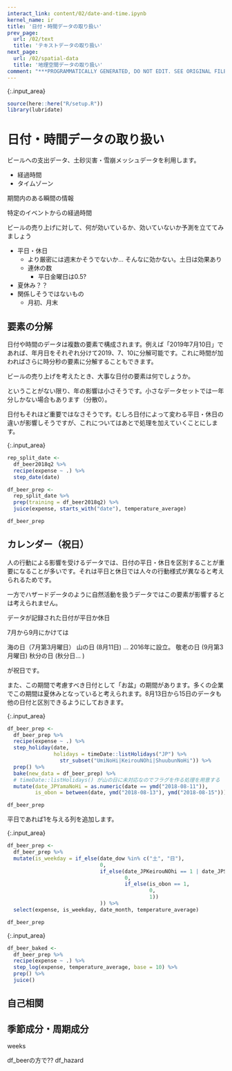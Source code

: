 ```yaml
---
interact_link: content/02/date-and-time.ipynb
kernel_name: ir
title: '日付・時間データの取り扱い'
prev_page:
  url: /02/text
  title: 'テキストデータの取り扱い'
next_page:
  url: /02/spatial-data
  title: '地理空間データの取り扱い'
comment: "***PROGRAMMATICALLY GENERATED, DO NOT EDIT. SEE ORIGINAL FILES IN /content***"
---
```




{:.input_area}
```R
source(here::here("R/setup.R"))
library(lubridate)
```


# 日付・時間データの取り扱い

ビールへの支出データ、土砂災害・雪崩メッシュデータを利用します。

- 経過時間
- タイムゾーン

期間内のある瞬間の情報

特定のイベントからの経過時間

ビールの売り上げに対して、何が効いているか、効いていないか予測を立ててみましょう

* 平日・休日
    * より厳密には週末かそうでないか… そんなに効かない。土日は効果あり
    * 連休の数
        * 平日金曜日は0.5?
* 夏休み？？
* 関係しそうではないもの
    * 月初、月末
    
## 要素の分解

日付や時間のデータは複数の要素で構成されます。例えば「2019年7月10日」であれば、年月日をそれぞれ分けて2019、7、10に分解可能です。これに時間が加わればさらに時分秒の要素に分解することもできます。

ビールの売り上げを考えたとき、大事な日付の要素は何でしょうか。

ということがない限り、年の影響は小さそうです。小さなデータセットでは一年分しかない場合もあります（分散0）。

日付もそれほど重要ではなさそうです。むしろ日付によって変わる平日・休日の違いが影響しそうですが、これについてはあとで処理を加えていくことにします。




{:.input_area}
```R
rep_split_date <- 
  df_beer2018q2 %>% 
  recipe(expense ~ .) %>% 
  step_date(date)

df_beer_prep <- 
  rep_split_date %>% 
  prep(training = df_beer2018q2) %>% 
  juice(expense, starts_with("date"), temperature_average)

df_beer_prep
```


## カレンダー（祝日）

人の行動による影響を受けるデータでは、日付の平日・休日を区別することが重要になることが多いです。それは平日と休日では人々の行動様式が異なると考えられるためです。

一方でハザードデータのように自然活動を扱うデータではこの要素が影響するとは考えられません。

データが記録された日付が平日か休日

7月から9月にかけては

海の日（7月第3月曜日）
山の日 (8月11日) ... 2016年に設立。
敬老の日 (9月第3月曜日)
秋分の日 (秋分日... )

が祝日です。

また、この期間で考慮すべき日付として「お盆」の期間があります。多くの企業でこの期間は夏休みとなっていると考えられます。8月13日から15日のデータも他の日付と区別できるようにしておきます。



{:.input_area}
```R
df_beer_prep <- 
  df_beer_prep %>% 
  recipe(expense ~ .) %>% 
  step_holiday(date,
               holidays = timeDate::listHolidays("JP") %>% 
                 str_subset("UmiNoHi|KeirouNOhi|ShuubunNoHi")) %>% 
  prep() %>% 
  bake(new_data = df_beer_prep) %>%
  # timeDate::listHolidays() が山の日に未対応なのでフラグを作る処理を用意する
  mutate(date_JPYamaNoHi = as.numeric(date == ymd("2018-08-11")),
         is_obon = between(date, ymd("2018-08-13"), ymd("2018-08-15")))

df_beer_prep
```


平日であれば1を与える列を追加します。



{:.input_area}
```R
df_beer_prep <- 
  df_beer_prep %>% 
  mutate(is_weekday = if_else(date_dow %in% c("土", "日"),
                              0,
                              if_else(date_JPKeirouNOhi == 1 | date_JPShuubunNoHi == 1 | date_JPUmiNoHi == 1 | date_JPYamaNoHi == 1,
                                      0,
                                      if_else(is_obon == 1,
                                              0,
                                              1))
                              )) %>% 
  select(expense, is_weekday, date_month, temperature_average)

df_beer_prep
```




{:.input_area}
```R
df_beer_baked <- 
  df_beer_prep %>% 
  recipe(expense ~ .) %>% 
  step_log(expense, temperature_average, base = 10) %>% 
  prep() %>% 
  juice()
```


## 自己相関
## 季節成分・周期成分

weeks

df_beerの方で??
df_hazard

<!--## タイムゾーン -->
